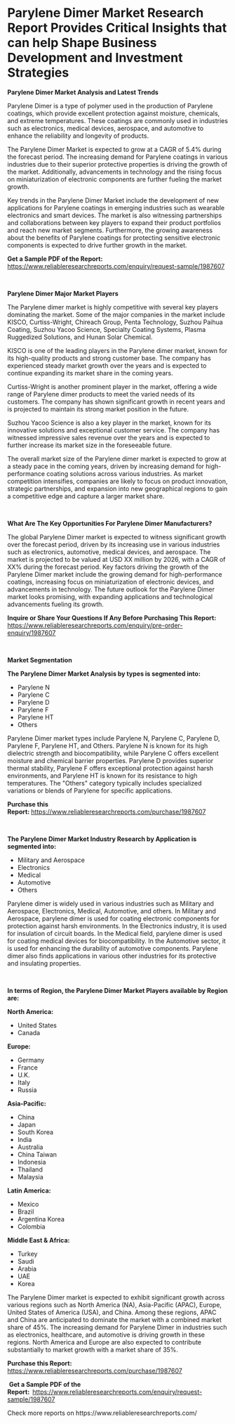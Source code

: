 <p><h1>Parylene Dimer Market Research Report Provides Critical Insights that can help Shape Business Development and Investment Strategies</h1></p><p><strong>Parylene Dimer Market Analysis and Latest Trends</strong></p>
<p><p>Parylene Dimer is a type of polymer used in the production of Parylene coatings, which provide excellent protection against moisture, chemicals, and extreme temperatures. These coatings are commonly used in industries such as electronics, medical devices, aerospace, and automotive to enhance the reliability and longevity of products.</p><p>The Parylene Dimer Market is expected to grow at a CAGR of 5.4% during the forecast period. The increasing demand for Parylene coatings in various industries due to their superior protective properties is driving the growth of the market. Additionally, advancements in technology and the rising focus on miniaturization of electronic components are further fueling the market growth.</p><p>Key trends in the Parylene Dimer Market include the development of new applications for Parylene coatings in emerging industries such as wearable electronics and smart devices. The market is also witnessing partnerships and collaborations between key players to expand their product portfolios and reach new market segments. Furthermore, the growing awareness about the benefits of Parylene coatings for protecting sensitive electronic components is expected to drive further growth in the market.</p></p>
<p><strong>Get a Sample PDF of the Report:&nbsp;</strong> <a href="https://www.reliableresearchreports.com/enquiry/request-sample/1987607">https://www.reliableresearchreports.com/enquiry/request-sample/1987607</a></p>
<p>&nbsp;</p>
<p><strong>Parylene Dimer Major Market Players</strong></p>
<p><p>The Parylene dimer market is highly competitive with several key players dominating the market. Some of the major companies in the market include KISCO, Curtiss-Wright, Chireach Group, Penta Technology, Suzhou Paihua Coating, Suzhou Yacoo Science, Specialty Coating Systems, Plasma Ruggedized Solutions, and Hunan Solar Chemical.</p><p>KISCO is one of the leading players in the Parylene dimer market, known for its high-quality products and strong customer base. The company has experienced steady market growth over the years and is expected to continue expanding its market share in the coming years.</p><p>Curtiss-Wright is another prominent player in the market, offering a wide range of Parylene dimer products to meet the varied needs of its customers. The company has shown significant growth in recent years and is projected to maintain its strong market position in the future.</p><p>Suzhou Yacoo Science is also a key player in the market, known for its innovative solutions and exceptional customer service. The company has witnessed impressive sales revenue over the years and is expected to further increase its market size in the foreseeable future.</p><p>The overall market size of the Parylene dimer market is expected to grow at a steady pace in the coming years, driven by increasing demand for high-performance coating solutions across various industries. As market competition intensifies, companies are likely to focus on product innovation, strategic partnerships, and expansion into new geographical regions to gain a competitive edge and capture a larger market share.</p></p>
<p>&nbsp;</p>
<p><strong>What Are The Key Opportunities For Parylene Dimer Manufacturers?</strong></p>
<p><p>The global Parylene Dimer market is expected to witness significant growth over the forecast period, driven by its increasing use in various industries such as electronics, automotive, medical devices, and aerospace. The market is projected to be valued at USD XX million by 2026, with a CAGR of XX% during the forecast period. Key factors driving the growth of the Parylene Dimer market include the growing demand for high-performance coatings, increasing focus on miniaturization of electronic devices, and advancements in technology. The future outlook for the Parylene Dimer market looks promising, with expanding applications and technological advancements fueling its growth.</p></p>
<p><strong>Inquire or Share Your Questions If Any Before Purchasing This Report:</strong> <a href="https://www.reliableresearchreports.com/enquiry/pre-order-enquiry/1987607">https://www.reliableresearchreports.com/enquiry/pre-order-enquiry/1987607</a></p>
<p>&nbsp;</p>
<p><strong>Market Segmentation</strong></p>
<p><strong>The Parylene Dimer Market Analysis by types is segmented into:</strong></p>
<p><ul><li>Parylene N</li><li>Parylene C</li><li>Parylene D</li><li>Parylene F</li><li>Parylene HT</li><li>Others</li></ul></p>
<p><p>Parylene Dimer market types include Parylene N, Parylene C, Parylene D, Parylene F, Parylene HT, and Others. Parylene N is known for its high dielectric strength and biocompatibility, while Parylene C offers excellent moisture and chemical barrier properties. Parylene D provides superior thermal stability, Parylene F offers exceptional protection against harsh environments, and Parylene HT is known for its resistance to high temperatures. The "Others" category typically includes specialized variations or blends of Parylene for specific applications.</p></p>
<p><strong>Purchase this Report:&nbsp;</strong><a href="https://www.reliableresearchreports.com/purchase/1987607">https://www.reliableresearchreports.com/purchase/1987607</a></p>
<p>&nbsp;</p>
<p><strong>The Parylene Dimer Market Industry Research by Application is segmented into:</strong></p>
<p><ul><li>Military and Aerospace</li><li>Electronics</li><li>Medical</li><li>Automotive</li><li>Others</li></ul></p>
<p><p>Parylene dimer is widely used in various industries such as Military and Aerospace, Electronics, Medical, Automotive, and others. In Military and Aerospace, parylene dimer is used for coating electronic components for protection against harsh environments. In the Electronics industry, it is used for insulation of circuit boards. In the Medical field, parylene dimer is used for coating medical devices for biocompatibility. In the Automotive sector, it is used for enhancing the durability of automotive components. Parylene dimer also finds applications in various other industries for its protective and insulating properties.</p></p>
<p>&nbsp;</p>
<p><strong>In terms of Region, the Parylene Dimer Market Players available by Region are:</strong></p>
<p>
    <p> <strong> North America: </strong>
        <ul>
            <li>United States</li>
            <li>Canada</li>
        </ul>
        </p> 
    <p> <strong> Europe: </strong>
        <ul>
            <li>Germany</li>
            <li>France</li>
            <li>U.K.</li>
            <li>Italy</li>
            <li>Russia</li>
        </ul>
        </p> 
    <p> <strong> Asia-Pacific: </strong>
        <ul>
            <li>China</li>
            <li>Japan</li>
            <li>South Korea</li>
            <li>India</li>
            <li>Australia</li>
            <li>China Taiwan</li>
            <li>Indonesia</li>
            <li>Thailand</li>
            <li>Malaysia</li>
        </ul>
        </p> 
    <p> <strong> Latin America: </strong>
        <ul>
            <li>Mexico</li>
            <li>Brazil</li>
            <li>Argentina Korea</li>
            <li>Colombia</li>
        </ul>
        </p> 
    <p> <strong> Middle East & Africa: </strong>
        <ul>
            <li>Turkey</li>
            <li>Saudi</li>
            <li>Arabia</li>
            <li>UAE</li>
            <li>Korea</li>
        </ul>
    </p>
    </p>
<p><p>The Parylene Dimer market is expected to exhibit significant growth across various regions such as North America (NA), Asia-Pacific (APAC), Europe, United States of America (USA), and China. Among these regions, APAC and China are anticipated to dominate the market with a combined market share of 45%. The increasing demand for Parylene Dimer in industries such as electronics, healthcare, and automotive is driving growth in these regions. North America and Europe are also expected to contribute substantially to market growth with a market share of 35%.</p></p>
<p><strong>Purchase this Report: </strong><a href="https://www.reliableresearchreports.com/purchase/1987607">https://www.reliableresearchreports.com/purchase/1987607</a></p>
<p>&nbsp;<strong>Get a Sample PDF of the Report:&nbsp;&nbsp;</strong><a href="https://www.reliableresearchreports.com/enquiry/request-sample/1987607">https://www.reliableresearchreports.com/enquiry/request-sample/1987607</a></p>
<p><strong></strong></p>
<p>Check more reports on https://www.reliableresearchreports.com/</p>